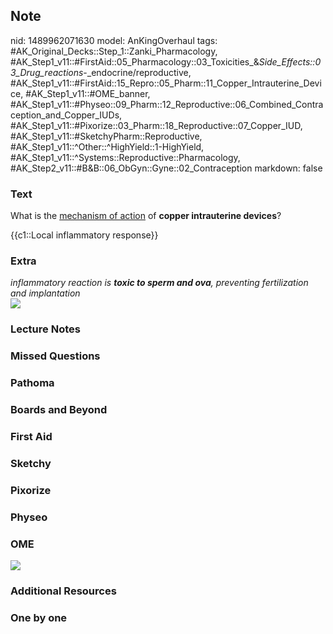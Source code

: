 ## Note
nid: 1489962071630
model: AnKingOverhaul
tags: #AK_Original_Decks::Step_1::Zanki_Pharmacology, #AK_Step1_v11::#FirstAid::05_Pharmacology::03_Toxicities_&_Side_Effects::03_Drug_reactions_-_endocrine/reproductive, #AK_Step1_v11::#FirstAid::15_Repro::05_Pharm::11_Copper_Intrauterine_Device, #AK_Step1_v11::#OME_banner, #AK_Step1_v11::#Physeo::09_Pharm::12_Reproductive::06_Combined_Contraception_and_Copper_IUDs, #AK_Step1_v11::#Pixorize::03_Pharm::18_Reproductive::07_Copper_IUD, #AK_Step1_v11::#SketchyPharm::Reproductive, #AK_Step1_v11::^Other::^HighYield::1-HighYield, #AK_Step1_v11::^Systems::Reproductive::Pharmacology, #AK_Step2_v11::#B&B::06_ObGyn::Gyne::02_Contraception
markdown: false

### Text
What is the <u>mechanism of action</u> of <b>copper intrauterine
devices</b>?
<div>
  {{c1::Local inflammatory response}}
</div>

### Extra
<div>
  <i>inflammatory reaction is <b>toxic to sperm and ova</b>,
  preventing fertilization and implantation</i>
</div><img src="Contraceptive%20mechanisms.png">

### Lecture Notes


### Missed Questions


### Pathoma


### Boards and Beyond


### First Aid


### Sketchy


### Pixorize


### Physeo


### OME
<div class="ome-widget">
  <a href="https://onlinemeded.org?ref=anki"><img src=
  "_OME_AnkiFlashcards_General_3.png"></a>
</div>

### Additional Resources


### One by one

